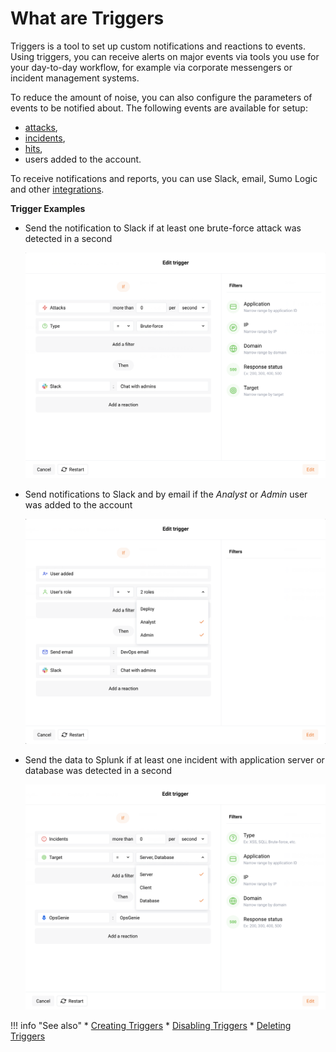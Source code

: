 # What are Triggers

Triggers is a tool to set up custom notifications and reactions to events. Using triggers, you can receive alerts on major events via tools you use for your day-to-day workflow, for example via corporate messengers or incident management systems.

To reduce the amount of noise, you can also configure the parameters of events to be notified about. The following events are available for setup:
* [attacks](../../glossary-en.md#attack),
* [incidents](../../glossary-en.md#security-incident),
* [hits](../../glossary-en.md#hit),
* users added to the account.

To receive notifications and reports, you can use Slack, email, Sumo Logic and other [integrations](../settings/integrations/integrations-intro.md).

**Trigger Examples**

* Send the notification to Slack if at least one brute-force attack was detected in a second

    ![!Example of a trigger sending the notification to Slack](../../images/user-guides/triggers/trigger-example1.png)

* Send notifications to Slack and by email if the *Analyst* or *Admin* user was added to the account

    ![!Example of a trigger sending the notification to Slack and by email](../../images/user-guides/triggers/trigger-example2.png)

* Send the data to Splunk if at least one incident with application server or database was detected in a second

    ![!Example of a trigger sending the data to Splunk](../../images/user-guides/triggers/trigger-example3.png)

!!! info "See also"
    * [Creating Triggers](create-trigger.md)
    * [Disabling Triggers](disable-trigger.md)
    * [Deleting Triggers](delete-trigger.md)
